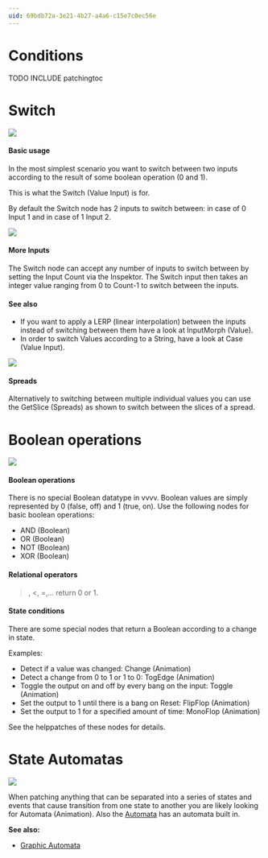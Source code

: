 ```yaml
---
uid: 69bdb72a-3e21-4b27-a4a6-c15e7c0ec56e
---
```


# Conditions
<span class="include">TODO INCLUDE patchingtoc</span>  

# Switch

![](~/img/Conditions-SwitchSimple.png "")  


#### Basic usage
In the most simplest scenario you want to switch between two inputs according to the result of some boolean operation (0 and 1).  

This is what the <span class="node"> Switch (Value Input)</span> is for.  

By default the Switch node has 2 inputs to switch between: in case of 0 <span class="pin">Input 1</span> and in case of 1 <span class="pin">Input 2</span>.  




![](~/img/Conditions-SwitchAdvanced.png "")   

#### More Inputs

The Switch node can accept any number of inputs to switch between by setting the <span class="pin">Input Count</span> via the Inspektor. The <span class="pin">Switch</span> input then takes an integer value ranging from 0 to Count-1 to switch between the inputs.  

#### See also
* If you want to apply a LERP (linear interpolation) between the inputs instead of switching between them have a look at <span class="node"> InputMorph (Value)</span>.  
* In order to switch Values according to a String, have a look at <span class="node"> Case (Value Input)</span>.  




![](~/img/Conditions-Spreads.png "")   


#### Spreads
Alternatively to switching between multiple individual values you can use the <span class="node">GetSlice (Spreads)</span> as shown to switch between the slices of a spread.  




# Boolean operations

![](~/img/Conditions-Booleans.png "")   


#### Boolean operations
There is no special Boolean datatype in vvvv. Boolean values are simply represented by 0 (false, off) and 1 (true, on). Use the following nodes for basic boolean operations:   
* <span class="node">AND (Boolean)</span>  
* <span class="node">OR (Boolean)</span>  
* <span class="node">NOT (Boolean)</span>  
* <span class="node">XOR (Boolean)</span>  

#### Relational operators
>, <, =,... return 0 or 1.  

#### State conditions
There are some special nodes that return a Boolean according to a change in state.   

Examples:  
* Detect if a value was changed: <span class="node">Change (Animation)</span>  
* Detect a change from 0 to 1 or 1 to 0: <span class="node">TogEdge (Animation)</span>  
* Toggle the output on and off by every bang on the input: <span class="node">Toggle (Animation)</span>  
* Set the output to 1 until there is a bang on Reset: <span class="node">FlipFlop (Animation)</span>  
* Set the output to 1 for a specified amount of time: <span class="node">MonoFlop (Animation)</span>  

See the helppatches of these nodes for details.  




# State Automatas

![](~/img/patching-automata.png "")  


When patching anything that can be separated into a series of states and events that cause transition from one state to another you are likely looking for <span class="node">Automata (Animation)</span>. Also the [Automata](xref:76f3717c-5da9-4a2a-9d53-4c5b982291a6#automata) has an automata built in.  

**See also:**  
* [Graphic Automata](xref:250959b9-c2b3-420e-ad36-0b7c6b784fb6)  





